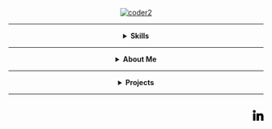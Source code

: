 <div align="center" width="50">

<a href="https://github.com/rudrabarad/Gifs"> ![coder2](https://github.com/user-attachments/assets/90b14908-2fea-4cea-8567-4f2e6a8cfed1) </a>

[//]: <> (<img src="https://github.com/user-attachments/assets/4ec5e5df-b472-44e9-855a-55a2705e402b?raw=true"  alt="drawing" width="100%" height="20%" /> )

[//]: <> (################################################################################)
<hr></hr>

<details>
  <summary><b>Skills</b></summary>
  
   <p align="centre">  

   <!---
   https://github.com/harish-sethuraman/readme-components/blob/master/docs/logoComponent.md
   Colours are in text or, HEX
   svgfill = logoColour
   fill=backgroundColour
   textfill = textColour
   &animation=spin
   -->
<a href="https://github.com/harish-sethuraman/readme-components/tree/master">
  <img  src="https://readme-components.vercel.app/api?component=logo&fill=black&logo=react&animation=spin&svgfill=15d8fe">   
  <img  src="https://readme-components.vercel.app/api?component=logo&logo=Firebase&animation=spin&svgfill=ffc0cd&fill=000000">
  <img  src="https://readme-components.vercel.app/api?component=logo&logo=python&text=true&animation=spin&svgfill=1a7909&fill=000000">  
  <img  src="https://readme-components.vercel.app/api?component=logo&logo=github&text=true&animation=spin&fill=black">
  
  <img  src="https://readme-components.vercel.app/api?component=logo&fill=black&logo=html5&svgfill=f06629&animation=spin">
  <img  src="https://readme-components.vercel.app/api?component=logo&fill=black&logo=javascript&svgfill=f6df1c&animation=spin">
  <img  src="https://readme-components.vercel.app/api?component=logo&fill=black&logo=CSS3&svgfill=028dd1&animation=spin">
  
  <img  src="https://readme-components.vercel.app/api?component=logo&fill=black&logo=Haskell&animation=spin&svgfill=412bde">
  <img  src="https://readme-components.vercel.app/api?component=logo&fill=black&logo=Erlang&animation=spin&svgfill=cc39eb">
  <img  src="https://readme-components.vercel.app/api?component=logo&fill=black&logo=Go&animation=spin&desc=GoLang&svgfill=39cdeb">
  <img  src="https://readme-components.vercel.app/api?component=logo&fill=black&logo=PHP&animation=spin&svgfill=659b60">
  <img  src="https://readme-components.vercel.app/api?component=logo&logo=Java&animation=spin&svgfill=f4f4f4&fill=black">
  <img  src="https://readme-components.vercel.app/api?component=logo&logo=node.js&animation=spin&svgfill=659b60&fill=black">

  <img  src="https://readme-components.vercel.app/api?component=logo&logo=R&animation=spin&svgfill=659b60&fill=black">
  <img  src="https://readme-components.vercel.app/api?component=logo&fill=black&logo=react&desc=ReactNative&animation=spin&svgfill=15d8fe"> 

<p>
Due to some incompatibilities some programming languages couldnt be repressented in the format above, so here's a verbal description of some of my other programming language skills being; SQL, C, C++, Jack, JAVA and Hack assembly language, HDL (hardware description language).
</p>

</a>
</details>
</p>

[//]: <> (################################################################################)
<hr></hr>

<details>
  <summary><b> About Me </b></summary>

<div align="left" width="50">

```dart
// Random Interests About Me

class About extends Me { 
  const myInterests = {  
    "Hobbies" : { "Sports", "Gym", "Anime", "American Football", "Coding", "Baksetball", "Drawing", "Gaming"},
    "Favorite  Music Genres" : {"Chill Lofi", "Instructmentals", "Hip-Hop", "Jazz", "Pop", "House & EDM", "R&B"}
    "Favorite Films" : { "Fantasy Island 2020", "Shutter Island",  "What happened to Monday?", "I Robot", "13 Hours"}
    "Favorite TV Shows" : { "Simpsons", "Secret & Lies", "Seal Team", "BattleShip", "Legends", "Shooter", "Blindspot", "Blacklist"}
    "Favorite  Console Games" : {"MDK2 (PS2)", "Tom Clancy Splinter Cell", "Jack Series (PS2)", "Metal Gear Solid V: The Phantom Pain", "Ghost Recon: Wildlands"}    
  };
}
```





<!---
```dart
// tools_I_use organized

class About extends Me { 

 const myTools = {  
    "ProgramingLanguages" : { "Dart", "Go", "Python", "Javascript", "Java", "c++" },
    "OtherLanguages" : { "HTML", "CSS", "Bash", "Json", "Markdown" },
    "Database" : { "Firebase", "Sqlite" },
    "Editors" : { "Vscode", "Xcode", "Sublime", "Neovim" },
    "Platforms" : { "Mac", "GNU/Linux", "Windows" },
    "OtherTools" : { "Git", "Figma", "Photoshop", "Gimp", "Lightroom" }
  };
}
```
-->


</div>
</details>

[//]: <> (################################################################################)
<hr></hr>

<details>
  <summary><b> Projects </b></summary>


https://github.com/TyroneKF/StudentPeak-Group-Project/blob/main/README.md


  
</details>

[//]: <> (################################################################################)

<!---
<hr></hr>

<details>
  
  <summary><b> Work Experience</b></summary>
  <br>

 <a href="https://github.com/harish-sethuraman/readme-components/blob/master/docs/experienceComponent.md">
  <div align="center">
    <img src="https://readme-components.vercel.app/api?component=experience&company=FOS.net">  
    <img src="https://readme-components.vercel.app/api?component=experience&company=CityandIslingtonCollege">
    <img src="https://readme-components.vercel.app/api?component=experience&company=ASDA">
    <img src="https://readme-components.vercel.app/api?component=experience&company=KentUnion">
    <img src="https://readme-components.vercel.app/api?component=experience&company=HerneBayHighSchool">
    <img src="https://readme-components.vercel.app/api?component=experience&company=Hybytes">
  </div>
 </a>

<p align="left">
Detail-oriented and adaptable, I bring a unique blend of technical and interpersonal skills. With expertise in software development—Java, Python, React, and database management—I excel at problem-solving, debugging, and optimizing software solutions. My experience as a teacher and bartender has honed my communication, leadership, and adaptability, enabling me to thrive in team-oriented and client-facing roles. Strong time management, quick thinking, and collaboration skills allow me to efficiently develop solutions and engage effectively with diverse audiences.

For more info, click the LinkedIn logo at the bottom right of the screen.
</p>

</details>
-->

[//]: <> (################################################################################)
<hr></hr>

<br>
<a href="https://www.linkedin.com/in/tyrone-f-790004151/">
  <img align="right" alt="LinkedIn" width="21px" src="Content/linkedin-big-logo.svg" />
</a>



